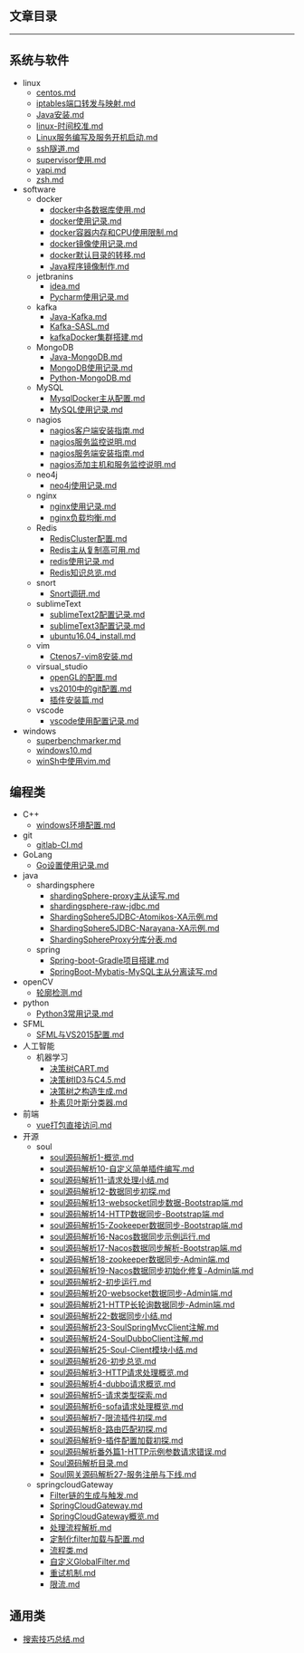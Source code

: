 ## 文章目录
***
## 系统与软件
- linux
    - [centos.md](../article/+centos.html)
    - [iptables端口转发与映射.md](../article/+iptables端口转发与映射.html)
    - [Java安装.md](../article/+Java安装.html)
    - [linux-时间校准.md](../article/+linux-时间校准.html)
    - [Linux服务编写及服务开机启动.md](../article/+Linux服务编写及服务开机启动.html)
    - [ssh隧道.md](../article/+ssh隧道.html)
    - [supervisor使用.md](../article/+supervisor使用.html)
    - [yapi.md](../article/+yapi.html)
    - [zsh.md](../article/+zsh.html)
- software
    - docker
        - [docker中各数据库使用.md](../article/+docker中各数据库使用.html)
        - [docker使用记录.md](../article/+docker使用记录.html)
        - [docker容器内存和CPU使用限制.md](../article/+docker容器内存和CPU使用限制.html)
        - [docker镜像使用记录.md](../article/+docker镜像使用记录.html)
        - [docker默认目录的转移.md](../article/+docker默认目录的转移.html)
        - [Java程序镜像制作.md](../article/+Java程序镜像制作.html)
    - jetbranins
        - [idea.md](../article/+idea.html)
        - [Pycharm使用记录.md](../article/+Pycharm使用记录.html)
    - kafka
        - [Java-Kafka.md](../article/+Java-Kafka.html)
        - [Kafka-SASL.md](../article/+Kafka-SASL.html)
        - [kafkaDocker集群搭建.md](../article/+kafkaDocker集群搭建.html)
    - MongoDB
        - [Java-MongoDB.md](../article/+Java-MongoDB.html)
        - [MongoDB使用记录.md](../article/+MongoDB使用记录.html)
        - [Python-MongoDB.md](../article/+Python-MongoDB.html)
    - MySQL
        - [MysqlDocker主从配置.md](../article/+MysqlDocker主从配置.html)
        - [MySQL使用记录.md](../article/+MySQL使用记录.html)
    - nagios
        - [nagios客户端安装指南.md](../article/+nagios客户端安装指南.html)
        - [nagios服务监控说明.md](../article/+nagios服务监控说明.html)
        - [nagios服务端安装指南.md](../article/+nagios服务端安装指南.html)
        - [nagios添加主机和服务监控说明.md](../article/+nagios添加主机和服务监控说明.html)
    - neo4j
        - [neo4j使用记录.md](../article/+neo4j使用记录.html)
    - nginx
        - [nginx使用记录.md](../article/+nginx使用记录.html)
        - [nginx负载均衡.md](../article/+nginx负载均衡.html)
    - Redis
        - [RedisCluster配置.md](../article/+RedisCluster配置.html)
        - [Redis主从复制高可用.md](../article/+Redis主从复制高可用.html)
        - [redis使用记录.md](../article/+redis使用记录.html)
        - [Redis知识总览.md](../article/+Redis知识总览.html)
    - snort
        - [Snort调研.md](../article/+Snort调研.html)
    - sublimeText
        - [sublimeText2配置记录.md](../article/+sublimeText2配置记录.html)
        - [sublimeText3配置记录.md](../article/+sublimeText3配置记录.html)
        - [ubuntu16.04_install.md](../article/+ubuntu16.04_install.html)
    - vim
        - [Ctenos7-vim8安装.md](../article/+Ctenos7-vim8安装.html)
    - virsual_studio
        - [openGL的配置.md](../article/+openGL的配置.html)
        - [vs2010中的git配置.md](../article/+vs2010中的git配置.html)
        - [插件安装篇.md](../article/+插件安装篇.html)
    - vscode
        - [vscode使用配置记录.md](../article/+vscode使用配置记录.html)
- windows
    - [superbenchmarker.md](../article/+superbenchmarker.html)
    - [windows10.md](../article/+windows10.html)
    - [winSh中使用vim.md](../article/+winSh中使用vim.html)
## 编程类
- C++
    - [windows环境配置.md](../article/+windows环境配置.html)
- git
    - [gitlab-CI.md](../article/+gitlab-CI.html)
- GoLang
    - [Go设置使用记录.md](../article/+Go设置使用记录.html)
- java
    - shardingsphere
        - [shardingSphere-proxy主从读写.md](../article/+shardingSphere-proxy主从读写.html)
        - [shardingsphere-raw-jdbc.md](../article/+shardingsphere-raw-jdbc.html)
        - [ShardingSphere5JDBC-Atomikos-XA示例.md](../article/+ShardingSphere5JDBC-Atomikos-XA示例.html)
        - [ShardingSphere5JDBC-Narayana-XA示例.md](../article/+ShardingSphere5JDBC-Narayana-XA示例.html)
        - [ShardingSphereProxy分库分表.md](../article/+ShardingSphereProxy分库分表.html)
    - spring
        - [Spring-boot-Gradle项目搭建.md](../article/+Spring-boot-Gradle项目搭建.html)
        - [SpringBoot-Mybatis-MySQL主从分离读写.md](../article/+SpringBoot-Mybatis-MySQL主从分离读写.html)
- openCV
    - [轮廓检测.md](../article/+轮廓检测.html)
- python
    - [Python3常用记录.md](../article/+Python3常用记录.html)
- SFML
    - [SFML与VS2015配置.md](../article/+SFML与VS2015配置.html)
- 人工智能
    - 机器学习
        - [决策树CART.md](../article/+决策树CART.html)
        - [决策树ID3与C4.5.md](../article/+决策树ID3与C4.5.html)
        - [决策树之构造生成.md](../article/+决策树之构造生成.html)
        - [朴素贝叶斯分类器.md](../article/+朴素贝叶斯分类器.html)
- 前端
    - [vue打包直接访问.md](../article/+vue打包直接访问.html)
- 开源
    - soul
        - [soul源码解析1-概览.md](../article/+soul源码解析1-概览.html)
        - [soul源码解析10-自定义简单插件编写.md](../article/+soul源码解析10-自定义简单插件编写.html)
        - [soul源码解析11-请求处理小结.md](../article/+soul源码解析11-请求处理小结.html)
        - [soul源码解析12-数据同步初探.md](../article/+soul源码解析12-数据同步初探.html)
        - [soul源码解析13-websocket同步数据-Bootstrap端.md](../article/+soul源码解析13-websocket同步数据-Bootstrap端.html)
        - [soul源码解析14-HTTP数据同步-Bootstrap端.md](../article/+soul源码解析14-HTTP数据同步-Bootstrap端.html)
        - [soul源码解析15-Zookeeper数据同步-Bootstrap端.md](../article/+soul源码解析15-Zookeeper数据同步-Bootstrap端.html)
        - [soul源码解析16-Nacos数据同步示例运行.md](../article/+soul源码解析16-Nacos数据同步示例运行.html)
        - [soul源码解析17-Nacos数据同步解析-Bootstrap端.md](../article/+soul源码解析17-Nacos数据同步解析-Bootstrap端.html)
        - [soul源码解析18-zookeeper数据同步-Admin端.md](../article/+soul源码解析18-zookeeper数据同步-Admin端.html)
        - [soul源码解析19-Nacos数据同步初始化修复-Admin端.md](../article/+soul源码解析19-Nacos数据同步初始化修复-Admin端.html)
        - [soul源码解析2-初步运行.md](../article/+soul源码解析2-初步运行.html)
        - [soul源码解析20-websocket数据同步-Admin端.md](../article/+soul源码解析20-websocket数据同步-Admin端.html)
        - [soul源码解析21-HTTP长轮询数据同步-Admin端.md](../article/+soul源码解析21-HTTP长轮询数据同步-Admin端.html)
        - [soul源码解析22-数据同步小结.md](../article/+soul源码解析22-数据同步小结.html)
        - [soul源码解析23-SoulSpringMvcClient注解.md](../article/+soul源码解析23-SoulSpringMvcClient注解.html)
        - [soul源码解析24-SoulDubboClient注解.md](../article/+soul源码解析24-SoulDubboClient注解.html)
        - [soul源码解析25-Soul-Client模块小结.md](../article/+soul源码解析25-Soul-Client模块小结.html)
        - [soul源码解析26-初步总览.md](../article/+soul源码解析26-初步总览.html)
        - [soul源码解析3-HTTP请求处理概览.md](../article/+soul源码解析3-HTTP请求处理概览.html)
        - [soul源码解析4-dubbo请求概览.md](../article/+soul源码解析4-dubbo请求概览.html)
        - [soul源码解析5-请求类型探索.md](../article/+soul源码解析5-请求类型探索.html)
        - [soul源码解析6-sofa请求处理概览.md](../article/+soul源码解析6-sofa请求处理概览.html)
        - [soul源码解析7-限流插件初探.md](../article/+soul源码解析7-限流插件初探.html)
        - [soul源码解析8-路由匹配初探.md](../article/+soul源码解析8-路由匹配初探.html)
        - [soul源码解析9-插件配置加载初探.md](../article/+soul源码解析9-插件配置加载初探.html)
        - [soul源码解析番外篇1-HTTP示例参数请求错误.md](../article/+soul源码解析番外篇1-HTTP示例参数请求错误.html)
        - [Soul源码解析目录.md](../article/+Soul源码解析目录.html)
        - [Soul网关源码解析27-服务注册与下线.md](../article/+Soul网关源码解析27-服务注册与下线.html)
    - springcloudGateway
        - [Filter链的生成与触发.md](../article/+Filter链的生成与触发.html)
        - [SpringCloudGateway.md](../article/+SpringCloudGateway.html)
        - [SpringCloudGateway概览.md](../article/+SpringCloudGateway概览.html)
        - [处理流程解析.md](../article/+处理流程解析.html)
        - [定制化filter加载与配置.md](../article/+定制化filter加载与配置.html)
        - [流程类.md](../article/+流程类.html)
        - [自定义GlobalFilter.md](../article/+自定义GlobalFilter.html)
        - [重试机制.md](../article/+重试机制.html)
        - [限流.md](../article/+限流.html)
## 通用类
- [搜索技巧总结.md](../article/+搜索技巧总结.html)

